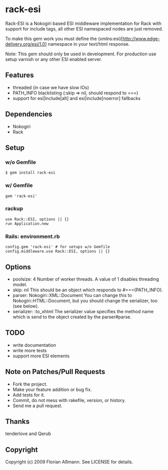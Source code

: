 # rack-esi

Rack-ESI is a Nokogiri based ESI middleware implementation for Rack with support for include tags, all other ESI namespaced nodes are just removed.

To make this gem work you must define the (xmlns:esi)[http://www.edge-delivery.org/esi/1.0] namespace in your text/html response.

Note: This gem should only be used in development. For production use setup varnish or any other ESI enabled server.

## Features

 * threaded (in case we have slow IOs)
 * PATH_INFO blacklisting (:skip => nil, should respond to ===)
 * support for esi|include[alt] and esi|include[noerror] fallbacks

## Dependencies

 * Nokogiri
 * Rack

## Setup

### w/o Gemfile

    $ gem install rack-esi

### w/ Gemfile

	gem 'rack-esi'

### rackup

	use Rack::ESI, options || {}
	run Application.new

### Rails: environment.rb

    config.gem 'rack-esi' # for setups w/o Gemfile
    config.middleware.use Rack::ESI, options || {}

## Options

 * poolsize: 4
   Number of worker threads. A value of 1 disables threading model.
 * skip: nil
   This should be an object which responds to #===(PATH_INFO).
 * parser: Nokogiri::XML::Document
   You can change this to Nokogiri::HTML::Document, but you should change the serializer, too (see below).
 * serializer: :to_xhtml
   The serializer value specifies the method name which is send to the object created by the parser#parse.

## TODO

 * write documentation
 * write more tests
 * support more ESI elements

## Note on Patches/Pull Requests
 
 * Fork the project.
 * Make your feature addition or bug fix.
 * Add tests for it.
 * Commit, do not mess with rakefile, version, or history.
 * Send me a pull request.

## Thanks

tenderlove and Qerub

## Copyright

Copyright (c) 2009 Florian Aßmann. See LICENSE for details.

